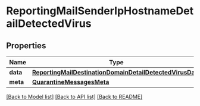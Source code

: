 # ReportingMailSenderIpHostnameDetailDetectedVirus

## Properties
Name | Type | Description | Notes
------------ | ------------- | ------------- | -------------
**data** | [**ReportingMailDestinationDomainDetailDetectedVirusData**](ReportingMailDestinationDomainDetailDetectedVirusData.md) |  | [optional] 
**meta** | [**QuarantineMessagesMeta**](QuarantineMessagesMeta.md) |  | [optional] 

[[Back to Model list]](../README.md#documentation-for-models) [[Back to API list]](../README.md#documentation-for-api-endpoints) [[Back to README]](../README.md)

